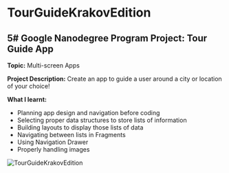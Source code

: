 # TourGuideKrakovEdition

## **5# Google Nanodegree Program Project: Tour Guide App**

**Topic:** Multi-screen Apps

**Project Description:** Create an app to guide a user around a city or location of your choice!

**What I learnt:**
-   Planning app design and navigation before coding
-   Selecting proper data structures to store lists of information
-   Building layouts to display those lists of data
-   Navigating between lists in Fragments 
-   Using Navigation Drawer
-   Properly handling images

![TourGuideKrakovEdition](https://i.imgur.com/antP25K.jpg)
